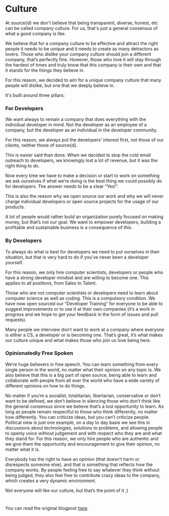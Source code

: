 # Culture

At source{d} we don't believe that being transparent, diverse, honest, etc can be called company culture. For us, that's just a general consensus of what a good company is like.

We believe that for a company culture to be effective and attract the right people it needs to be unique and it needs to create as many detractors as lovers. Those who dislike your company culture should join a different company, that’s perfectly fine. However, those who love it will stay through the hardest of times and truly know that this company is their own and that it stands for the things they believe in.

For this reason, we decided to aim for a unique company culture that many people will dislike, but one that we deeply believe in.

It's built around three pillars:

### For Developers

We want always to remain a company that does everything with the individual developer in mind. Not the developer as an employee of a company, but the developer as an individual in the developer community.

For this reason, we always put the developers’ interest first, not those of our clients, neither those of source{d}.

This is easier said than done. When we decided to stop the cold email outreach to developers, we knowingly lost a lot of revenue, but it was the right thing to do.

Now every time we have to make a decision or start to work on something we ask ourselves if what we’re doing is the best thing we could possibly do for developers. The answer needs to be a clear “Yes!”.

This is also the reason why we open source our work and why we will never charge individual developers or open source projects for the usage of our products.

A lot of people would rather build an organization purely focused on making money, but that’s not our goal. We want to empower developers, building a profitable and sustainable business is a consequence of this.

### By Developers

To always do what is best for developers we need to put ourselves in their situation, but that is very hard to do if you’ve never been a developer yourself.

For this reason, we only hire computer scientists, developers or people who have a strong developer mindset and are willing to become one. This applies to all positions, from Sales to Talent.

Those who are not computer scientists or developers need to learn about computer science as well as coding. This is a compulsory condition. We have now open sourced our “Developer Training” for everyone to be able to suggest improvements or to use it at their own companies (it’s a work in progress and we hope to get your feedback in the form of issues and pull requests).

Many people we interview don’t want to work at a company where everyone is either a CS, a developer or is becoming one. That’s great, it’s what makes our culture unique and what makes those who join us love being here.

### Opinionatedly Free Spoken

We’re huge believers in free speech. You can learn something from every single person in the world, no matter what their opinion on any topic is. We also believe that this is a big part of open source, being able to learn and collaborate with people from all over the world who have a wide variety of different opinions on how to do things.

No matter if you’re a socialist, totalitarian, libertarian, conservative or don’t want to be defined, we don’t believe in silencing those who don’t think like the general consensus since we believe that’s a lost opportunity to learn. As long as people remain respectful to those who think differently, no matter how differently. You can criticize ideas, but you can’t criticize people. Political view is just one example, on a day to day basis we see this in discussions about technologies, solutions to problems, and allowing people to openly voice without judgement and with respect who they are and what they stand for. For this reason, we only hire people who are authentic and we give them the opportunity and encouragement to give their opinion, no matter what it is.

Everybody has the right to have an opinion (that doesn’t harm or disrespects someone else), and that is something that reflects how the company works. By people feeling free to say whatever they think without being judged, they also feel free to contribute crazy ideas to the company, which creates a very dynamic environment.

Not everyone will like our culture, but that’s the point of it ;)

# 
You can read the original blogpost [here](https://medium.com/source-d/your-companys-culture-shouldn-t-please-everyone-77c85e3b5d66).

